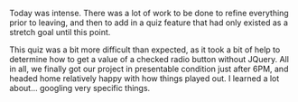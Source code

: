 Today was intense. There was a lot of work to be done to refine everything prior to leaving, and then to add in a quiz feature that had only existed as a stretch goal until this point.

This quiz was a bit more difficult than expected, as it took a bit of help to determine how to get a value of a checked radio button without JQuery. All in all, we finally got our project in presentable condition just after 6PM, and headed home relatively happy with how things played out. I learned a lot about... googling very specific things.
